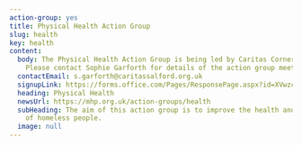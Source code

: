 ```yaml
---
action-group: yes
title: Physical Health Action Group
slug: health
key: health
content:
  body: The Physical Health Action Group is being led by Caritas Cornerstone.
    Please contact Sophie Garforth for details of the action group meetings.
  contactEmail: s.garforth@caritassalford.org.uk
  signupLink: https://forms.office.com/Pages/ResponsePage.aspx?id=XVwzcf1bkE61VN8N5KjjQjkoCHBJKMVKuWG3gz25EypUM1gxNTZLNUgwS0tGNUhNVkExNUJPRkY5Ni4u
  heading: Physical Health
  newsUrl: https://mhp.org.uk/action-groups/health
  subHeading: The aim of this action group is to improve the health and wellbeing
    of homeless people.
  image: null
---
```

